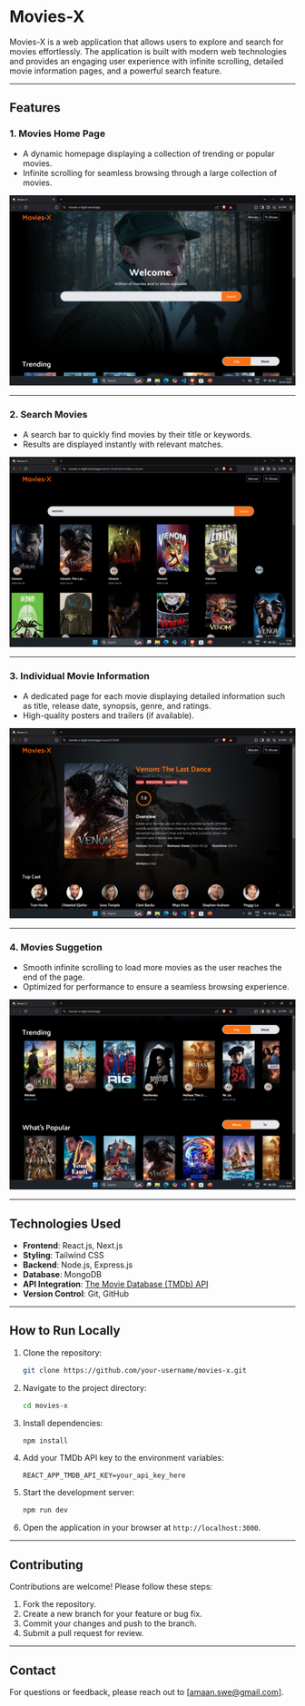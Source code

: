 # Movies-X

Movies-X is a web application that allows users to explore and search for movies effortlessly. The application is built with modern web technologies and provides an engaging user experience with infinite scrolling, detailed movie information pages, and a powerful search feature.

---

## Features

### 1. **Movies Home Page**

- A dynamic homepage displaying a collection of trending or popular movies.
- Infinite scrolling for seamless browsing through a large collection of movies.

![Movies Home Page](./images/movies-homepage.png)

---

### 2. **Search Movies**

- A search bar to quickly find movies by their title or keywords.
- Results are displayed instantly with relevant matches.

![Search Movies](./images/search-movies.png)

---

### 3. **Individual Movie Information**

- A dedicated page for each movie displaying detailed information such as title, release date, synopsis, genre, and ratings.
- High-quality posters and trailers (if available).

![Movie Information Page](./images/movie-info.png)

---

### 4. **Movies Suggetion**

- Smooth infinite scrolling to load more movies as the user reaches the end of the page.
- Optimized for performance to ensure a seamless browsing experience.

![Movies suggestion](./images/moviessuggestion.png)

---

## Technologies Used

- **Frontend**: React.js, Next.js
- **Styling**: Tailwind CSS
- **Backend**: Node.js, Express.js
- **Database**: MongoDB
- **API Integration**: [The Movie Database (TMDb) API](https://www.themoviedb.org/)
- **Version Control**: Git, GitHub

---

## How to Run Locally

1. Clone the repository:

   ```bash
   git clone https://github.com/your-username/movies-x.git
   ```

2. Navigate to the project directory:

   ```bash
   cd movies-x
   ```

3. Install dependencies:

   ```bash
   npm install
   ```

4. Add your TMDb API key to the environment variables:

   ```env
   REACT_APP_TMDB_API_KEY=your_api_key_here
   ```

5. Start the development server:

   ```bash
   npm run dev
   ```

6. Open the application in your browser at `http://localhost:3000`.

---

## Contributing

Contributions are welcome! Please follow these steps:

1. Fork the repository.
2. Create a new branch for your feature or bug fix.
3. Commit your changes and push to the branch.
4. Submit a pull request for review.

---

## Contact

For questions or feedback, please reach out to [amaan.swe@gmail.com].
